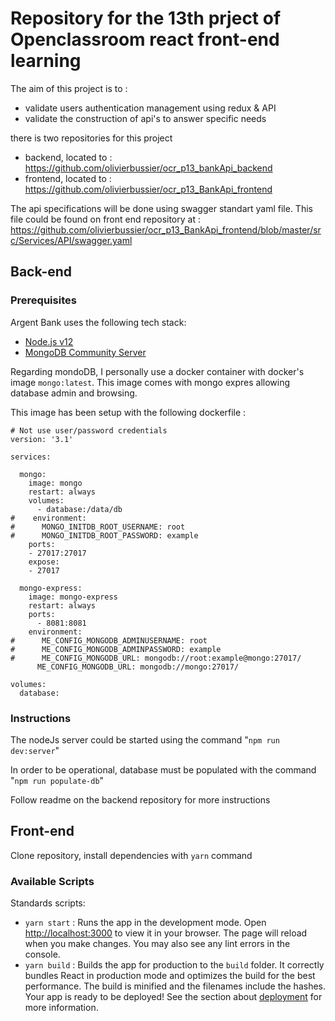 # Repository for the 13th prject of Openclassroom react front-end learning

The aim of this project is to :
- validate users authentication management using redux & API
- validate the construction of api's to answer specific needs

there is two repositories for this project
- backend, located to : https://github.com/olivierbussier/ocr_p13_bankApi_backend
- frontend, located to : https://github.com/olivierbussier/ocr_p13_BankApi_frontend

The api specifications will be done using swagger standart yaml file. This file
could be found on front end repository at : https://github.com/olivierbussier/ocr_p13_BankApi_frontend/blob/master/src/Services/API/swagger.yaml

## Back-end

### Prerequisites

Argent Bank uses the following tech stack:

- [Node.js v12](https://nodejs.org/en/)
- [MongoDB Community Server](https://www.mongodb.com/try/download/community)

Regarding mondoDB, I personally use a docker container with docker's image `mongo:latest`. This image comes with mongo expres allowing database admin and browsing.

This image has been setup with the following dockerfile :
```
# Not use user/password credentials
version: '3.1'

services:

  mongo:
    image: mongo
    restart: always
    volumes:
      - database:/data/db
#    environment:
#      MONGO_INITDB_ROOT_USERNAME: root
#      MONGO_INITDB_ROOT_PASSWORD: example
    ports:
    - 27017:27017
    expose:
    - 27017

  mongo-express:
    image: mongo-express
    restart: always
    ports:
      - 8081:8081
    environment:
#      ME_CONFIG_MONGODB_ADMINUSERNAME: root
#      ME_CONFIG_MONGODB_ADMINPASSWORD: example
#      ME_CONFIG_MONGODB_URL: mongodb://root:example@mongo:27017/
      ME_CONFIG_MONGODB_URL: mongodb://mongo:27017/

volumes:
  database:
```

### Instructions

The nodeJs server could be started using the command
"`npm run dev:server`"

In order to be operational, database must be populated with the command
"`npm run populate-db`"

Follow readme on the backend repository for more instructions

## Front-end

Clone repository, install dependencies with `yarn` command

### Available Scripts

Standards scripts:
- `yarn start` : Runs the app in the development mode.
Open [http://localhost:3000](http://localhost:3000) to view it in your browser. The page will reload when you make changes. You may also see any lint errors in the console.
- `yarn build` : Builds the app for production to the `build` folder. It correctly bundles React in production mode and optimizes the build for the best performance. The build is minified and the filenames include the hashes. Your app is ready to be deployed! See the section about [deployment](https://facebook.github.io/create-react-app/docs/deployment) for more information.
